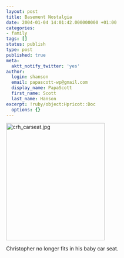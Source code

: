 ```yaml
---
layout: post
title: Basement Nostalgia
date: 2004-01-04 14:01:42.000000000 +01:00
categories:
- family
tags: []
status: publish
type: post
published: true
meta:
  aktt_notify_twitter: 'yes'
author:
  login: shanson
  email: papascott-wp@gmail.com
  display_name: PapaScott
  first_name: Scott
  last_name: Hanson
excerpt: !ruby/object:Hpricot::Doc
  options: {}
---
```

<p><img alt="crh_carseat.jpg" src="https://www.papascott.de/wordpress/wp-content/uploads/2004/01/crh_carseat.jpg" width="268" height="320" border="0" /></p>
<p>Christopher no longer fits in his baby car seat.</p>
